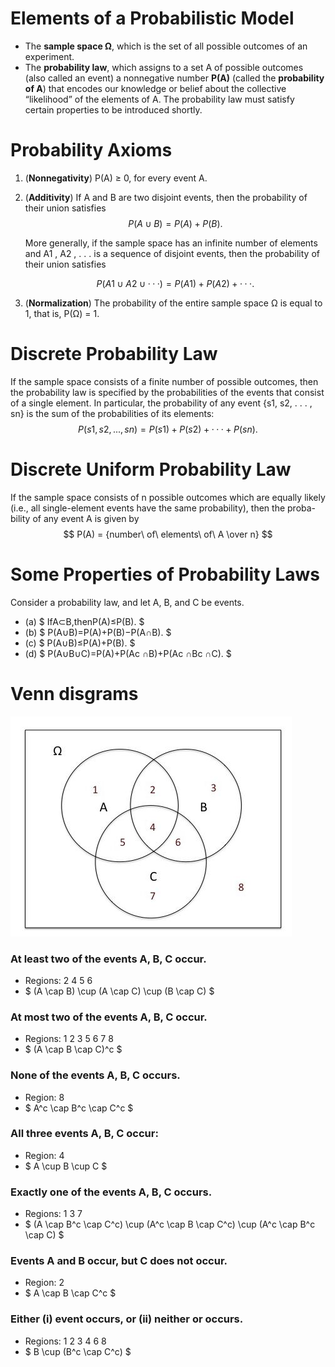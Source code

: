 # Elements of a Probabilistic Model

- The **sample space Ω**, which is the set of all possible outcomes of an
  experiment.
- The **probability law**, which assigns to a set A of possible outcomes (also called an event) a nonnegative number **P(A)** (called the **probability of A**) that encodes our knowledge or belief about the collective “likelihood” of the elements of A. The probability law must satisfy certain properties to be introduced shortly.

# Probability Axioms

1. (**Nonnegativity**) P(A) ≥ 0, for every event A.
2. (**Additivity**) If A and B are two disjoint events, then the probability of their union satisfies
   $$ P(A ∪ B) = {P(A) + P(B)}. $$

   More generally, if the sample space has an infinite number of elements and A1 , A2 , . . . is a sequence of disjoint events, then the probability of their union satisfies

   $$ P(A1 ∪A2 ∪···) = {P(A1)+P(A2)+···}. $$

3. (**Normalization**) The probability of the entire sample space Ω is equal to 1, that is, P(Ω) = 1.

# Discrete Probability Law

If the sample space consists of a finite number of possible outcomes, then the probability law is specified by the probabilities of the events that consist of a single element. In particular, the probability of any event {s1, s2, . . . , sn} is the sum of the probabilities of its elements:
$$ P({s1, s2, . . . , sn}) = {P(s1) + P(s2) + · · · + P(sn)}. $$

# Discrete Uniform Probability Law

If the sample space consists of n possible outcomes which are equally likely (i.e., all single-element events have the same probability), then the proba- bility of any event A is given by
$$ P(A) = {number\ of\ elements\ of\ A \over n} $$

# Some Properties of Probability Laws

Consider a probability law, and let A, B, and C be events.

- (a) $ IfA⊂B,thenP(A)≤P(B). $
- (b) $ P(A∪B)=P(A)+P(B)−P(A∩B). $
- (c) $ P(A∪B)≤P(A)+P(B). $
- (d) $ P(A∪B∪C)=P(A)+P(Ac ∩B)+P(Ac ∩Bc ∩C). $

# Venn disgrams

![Venn Diagram](./images/Venn_diagram.jpeg)

### At least two of the events A, B, C occur.

- Regions: 2 4 5 6
- $ (A \cap B) \cup (A \cap C) \cup (B \cap C) $

### At most two of the events A, B, C occur.

- Regions: 1 2 3 5 6 7 8
- $ (A \cap B \cap C)^c $

### None of the events A, B, C occurs.

- Region: 8
- $ A^c \cap B^c \cap C^c $

### All three events A, B, C occur:

- Region: 4
- $ A \cup B \cup C $

### Exactly one of the events A, B, C occurs.

- Regions: 1 3 7
- $ (A \cap B^c \cap C^c) \cup (A^c \cap B \cap C^c) \cup (A^c \cap B^c \cap C) $

### Events A and B occur, but C does not occur.

- Region: 2
- $ A \cap B \cap C^c $

### Either (i) event occurs, or (ii) neither or occurs.

- Regions: 1 2 3 4 6 8
- $ B \cup (B^c \cap C^c) $
